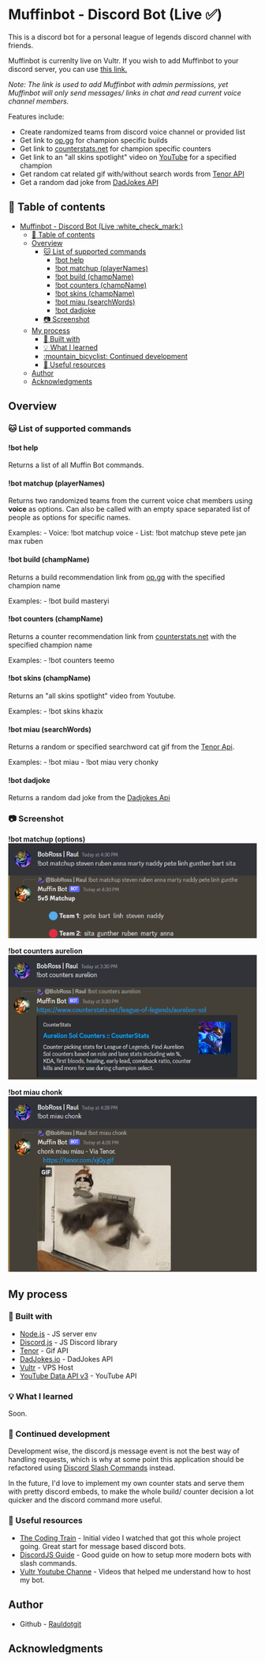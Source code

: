 # Muffinbot - Discord Bot (Live :white_check_mark:)

This is a discord bot for a personal league of legends discord channel with friends.

Muffinbot is currenlty live on Vultr. If you wish to add Muffinbot to your discord server, you can use [this link.](https://discord.com/api/oauth2/authorize?client_id=1079226740326547496&permissions=8&scope=bot)

_Note: The link is used to add Muffinbot with admin permissions, yet Muffinbot will only send messages/ links in chat and read current voice channel members._

Features include:
  - Create randomized teams from discord voice channel or provided list 
  - Get link to [op.gg](https://op.gg/champions) for champion specific builds
  - Get link to [counterstats.net](https://counterstats.net/) for champion specific counters
  - Get link to an "all skins spotlight" video on [YouTube](https://youtube.com/) for a specified champion
  - Get random cat related gif with/without search words from [Tenor API](https://tenor.com/gifapi)
  - Get a random dad joke from [DadJokes API](https://dadjokes.io/)

  
## :book: Table of contents

- [Muffinbot - Discord Bot (Live :white\_check\_mark:)](#muffinbot---discord-bot-live-white_check_mark)
  - [:book: Table of contents](#book-table-of-contents)
  - [Overview](#overview)
    - [:cat: List of supported commands](#cat-list-of-supported-commands)
      - [!bot help](#bot-help)
      - [!bot matchup (playerNames)](#bot-matchup-playernames)
      - [!bot build (champName)](#bot-build-champname)
      - [!bot counters (champName)](#bot-counters-champname)
      - [!bot skins (champName)](#bot-skins-champname)
      - [!bot miau (searchWords)](#bot-miau-searchwords)
      - [!bot dadjoke](#bot-dadjoke)
    - [:camera: Screenshot](#camera-screenshot)
  - [My process](#my-process)
    - [:wrench: Built with](#wrench-built-with)
    - [:bulb: What I learned](#bulb-what-i-learned)
    - [:mountain\_bicyclist: Continued development](#mountain_bicyclist-continued-development)
    - [:cake: Useful resources](#cake-useful-resources)
  - [Author](#author)
  - [Acknowledgments](#acknowledgments)


## Overview

### :cat: List of supported commands

  #### !bot help

  Returns a list of all Muffin Bot commands.
  
  #### !bot matchup (playerNames)

  Returns two randomized teams from the current voice chat members using **voice** as options. Can also be called with an empty space separated list of people as options for specific names.

  Examples:
    - Voice: !bot matchup voice
    - List: !bot matchup steve pete jan max ruben 

  #### !bot build (champName)

  Returns a build recommendation link from [op.gg](https://op.gg/champions/) with the specified champion name

  Examples:
    -  !bot build masteryi

  #### !bot counters (champName)

  Returns a counter recommendation link from [counterstats.net](https://counterstats.net) with the specified champion name

  Examples:
    -  !bot counters teemo


  #### !bot skins (champName)

  Returns an "all skins spotlight" video from Youtube.

  Examples:
    - !bot skins khazix

  #### !bot miau (searchWords)

  Returns a random or specified searchword cat gif from the [Tenor Api](https://tenor.com/gifapi).

  Examples:
    - !bot miau
    - !bot miau very chonky

  #### !bot dadjoke

  Returns a random dad joke from the [Dadjokes Api](https://dadjokes.io/)


### :camera: Screenshot

**!bot matchup (options)**
![Matchup Image](/public/screenshots/screenshot_matchup.png?raw=true "!bot matchup (options)")

**!bot counters aurelion**
![Counters Image](/public/screenshots/screenshot_counters.png?raw=true "!bot counters aurelion")

**!bot miau chonk**
![Miau Image](/public/screenshots/screenshot_miau.png?raw=true "!bot miau chonk")

<!-- ### :link: Links

- Live Site URL: [Add live site URL here](https://your-live-site-url.com) -->

## My process

### :wrench: Built with

- [Node.js](https://nodejs.org/) - JS server env
- [Discord.js](https://reactjs.org/) - JS Discord library
- [Tenor](https://tenor.com/gifapi) - Gif API 
- [DadJokes.io](https://dadjokes.io/) - DadJokes API
- [Vultr](https://vultr.com/) - VPS Host 
- [YouTube Data API v3](https://developers.google.com/youtube/v3) - YouTube API

### :bulb: What I learned

Soon.

### :mountain_bicyclist: Continued development

Development wise, the discord.js message event is not the best way of handling requests, which is why at some point this application should be refactored using [Discord Slash Commands](https://discordjs.guide/creating-your-bot/slash-commands.html) instead.

In the future, I'd love to implement my own counter stats and serve them with pretty discord embeds, to make the whole build/ counter decision a lot quicker and the discord command more useful.

### :cake: Useful resources

- [The Coding Train](https://www.youtube.com/watch?v=7A-bnPlxj4k&list=PLRqwX-V7Uu6avBYxeBSwF48YhAnSn_sA4) - Initial video I watched that got this whole project going. Great start for message based discord bots.
- [DiscordJS Guide](https://discordjs.guide/#before-you-begin) - Good guide on how to setup more modern bots with slash commands.
- [Vultr Youtube Channe](https://www.youtube.com/@vultr) - Videos that helped me understand how to host my bot.

## Author

- Github - [Rauldotgit](https://github/rauldotgit)


## Acknowledgments



